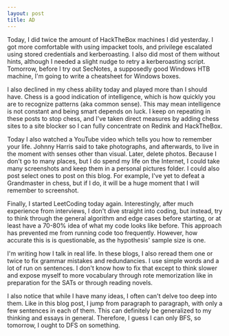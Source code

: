 ```yaml
---
layout: post
title: AD
---
```


Today, I did twice the amount of HackTheBox machines I did yesterday. I got more comfortable with using impacket tools, and privilege escalated using stored credentials and kerberoasting. I also did most of them without hints, although I needed a slight nudge to retry a kerberoasting script. Tomorrow, before I try out SecNotes, a supposedly good Windows HTB machine, I'm going to write a cheatsheet for Windows boxes.

I also declined in my chess ability today and played more than I should have. Chess is a good indication of intelligence, which is how quickly you are to recognize patterns (aka common sense). This may mean intelligence is not constant and being smart depends on luck. I keep on repeating in these posts to stop chess, and I've taken direct measures by adding chess sites to a site blocker so I can fully concentrate on Redink and HackTheBox.

Today I also watched a YouTube video which tells you how to remember your life. Johnny Harris said to take photographs, and afterwards, to live in the moment with senses other than visual. Later, delete photos. Because I don't go to many places, but I do spend my life on the Internet, I could take many screenshots and keep them in a personal pictures folder. I could also post select ones to post on this blog. For example, I've yet to defeat a Grandmaster in chess, but if I do, it will be a huge moment that I will remember to screenshot.

Finally, I started LeetCoding today again. Interestingly, after much experience from interviews, I don't dive straight into coding, but instead, try to think through the general algorithm and edge cases before starting, or at least have a 70-80% idea of what my code looks like before. This approach has prevented me from running code too frequently. However, how accurate this is is questionable, as the hypothesis' sample size is one.

I'm writing how I talk in real life. In these blogs, I also reread them one or twice to fix grammar mistakes and redundancies. I use simple words and a lot of run on sentences. I don't know how to fix that except to think slower and expose myself to more vocabulary through rote memorization like in preparation for the SATs or through reading novels.

I also notice that while I have many ideas, I often can't delve too deep into them. Like in this blog post, I jump from paragraph to paragraph, with only a few sentences in each of them. This can definitely be generalized to my thinking and essays in general. Therefore, I guess I can only BFS, so tomorrow, I ought to DFS on something.
